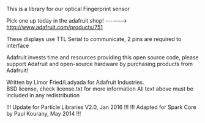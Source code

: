 This is a library for our optical Fingerprint sensor

  Pick one up today in the adafruit shop!
  ------> http://www.adafruit.com/products/751

These displays use TTL Serial to communicate, 2 pins are required to  
interface

Adafruit invests time and resources providing this open source code, 
please support Adafruit and open-source hardware by purchasing 
products from Adafruit!

Written by Limor Fried/Ladyada  for Adafruit Industries.  
BSD license, check license.txt for more information
All text above must be included in any redistribution

!!! Update for Particle Libraries V2.0, Jan 2016 !!!
!!! Adapted for Spark Core by Paul Kourany, May 2014 !!!
